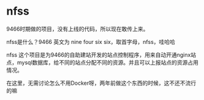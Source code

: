 # nfss

9466时期做的项目，没有上线的代码，所以现在敢传上来。

nfss是什么？9466 英文为 nine four six six，取首字母，nfss，哇哈哈

nfss 这个项目是为9466的自助建站开发的站点控制程序，用来自动开通nginx站点，mysql数据库，给不同的站点分配不同的资源。并且可以上报站点的资源占用情况。

在这里，无需讨论怎么不用Docker呀，两年前做这个东西的时候，这不还不流行的嘛
